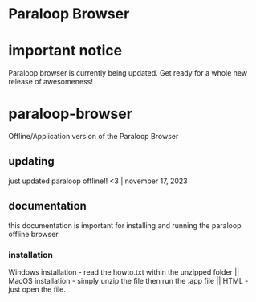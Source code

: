 # Paraloop Browser
# important notice
Paraloop browser is currently being updated. Get ready for a whole new release of awesomeness!
# paraloop-browser
Offline/Application version of the Paraloop Browser
## updating
just updated paraloop offline!! <3 | november 17, 2023
## documentation
this documentation is important for installing and running the paraloop offline browser
### installation
Windows installation - read the howto.txt within the unzipped folder ||
MacOS installation - simply unzip the file then run the .app file ||
HTML - just open the file.
